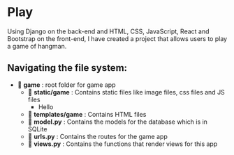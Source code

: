 # Play 
Using Django on the back-end and HTML, CSS, JavaScript, React and Bootstrap on the front-end, I have created a project that allows users to play a game of hangman. 

## Navigating the file system: 
   - :open_file_folder: **game** : root folder for game app
      -  :open_file_folder: **static/game** : Contains static files like image files, css files and JS files
           - Hello   
      -  :open_file_folder: **templates/game** : Contains HTML  files 
      -  :open_file_folder: **model.py** : Contains the models for the database which is in SQLite 
      -  :open_file_folder: **urls.py** : Contains the routes for the game app 
      -  :open_file_folder: **views.py** : Contains the functions that render views for this app 
      
   

